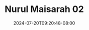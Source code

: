 --- 
title: "Nurul Maisarah 02"
description: "download  video bokep Nurul Maisarah 02 yandek video full new"
date: 2024-07-20T09:20:48-08:00
file_code: "q8pcek07v0b8"
draft: false
cover: "rceh70tzzse1xit4.jpg"
tags: ["Nurul", "Maisarah"]
length: 133
fld_id: "1482689"
foldername: "A Nurul Maisarah"
categories: ["A Nurul Maisarah"]
views: 0
---